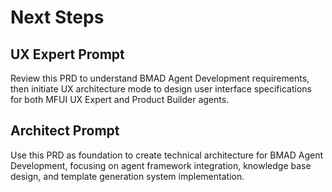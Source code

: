 # Next Steps

## UX Expert Prompt
Review this PRD to understand BMAD Agent Development requirements, then initiate UX architecture mode to design user interface specifications for both MFUI UX Expert and Product Builder agents.

## Architect Prompt  
Use this PRD as foundation to create technical architecture for BMAD Agent Development, focusing on agent framework integration, knowledge base design, and template generation system implementation.